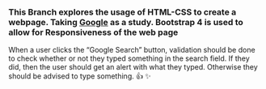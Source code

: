 ### This Branch explores the usage of HTML-CSS to create a webpage. Taking [Google](https://www.google.com/) as a study. Bootstrap 4 is used to allow for Responsiveness of the web page

When a user clicks the “Google Search” button, validation should be done to check whether or not they typed something in the search field. 
If they did, then the user should get an alert with what they typed. Otherwise they should be advised to type something. :+1: :sparkles:
